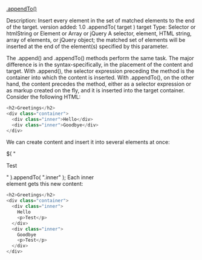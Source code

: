 [.appendTo()](https://api.jquery.com/appendTo/)

Description: Insert every element in the set of matched elements to the end of the target.
version added: 1.0
.appendTo( target ) 
target
Type: Selector or htmlString or Element or Array or jQuery 
A selector, element, HTML string, array of elements, or jQuery object; the matched set of elements will be inserted at the end of the element(s) specified by this parameter.


The .append() and .appendTo() methods perform the same task. The major difference is in the syntax-specifically, in the placement of the content and target. With .append(), the selector expression preceding the method is the container into which the content is inserted. With .appendTo(), on the other hand, the content precedes the method, either as a selector expression or as markup created on the fly, and it is inserted into the target container.
Consider the following HTML:


```js
<h2>Greetings</h2>
<div class="container">
  <div class="inner">Hello</div>
  <div class="inner">Goodbye</div>
</div>
```

We can create content and insert it into several elements at once:

$( "<p>Test</p>" ).appendTo( ".inner" );
Each inner <div> element gets this new content:

```js
<h2>Greetings</h2>
<div class="container">
  <div class="inner">
    Hello
    <p>Test</p>
  </div>
  <div class="inner">
    Goodbye
    <p>Test</p>
  </div>
</div>
```